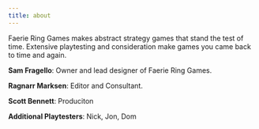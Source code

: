 ```yaml
---
title: about
---
```


Faerie Ring Games makes abstract strategy games that stand the test of time. Extensive playtesting and consideration make games you came back to time and again. 

**Sam Fragello**: Owner and lead designer of Faerie Ring Games.

**Ragnarr Marksen**: Editor and Consultant.

**Scott Bennett**: Produciton

**Additional Playtesters**: Nick, Jon, Dom
